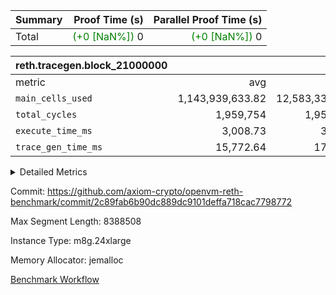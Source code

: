 | Summary | Proof Time (s) | Parallel Proof Time (s) |
|:---|---:|---:|
| Total | <span style='color: green'>(+0 [NaN%])</span> 0 | <span style='color: green'>(+0 [NaN%])</span> 0 |


| reth.tracegen.block_21000000 |||||
|:---|---:|---:|---:|---:|
|metric|avg|sum|max|min|
| `main_cells_used     ` |  1,143,939,633.82 |  12,583,335,972 |  1,923,881,163 |  289,532,778 |
| `total_cycles        ` |  1,959,754 |  1,959,754 |  1,959,754 |  1,959,754 |
| `execute_time_ms     ` |  3,008.73 |  33,096 |  6,197 |  274 |
| `trace_gen_time_ms   ` |  15,772.64 |  173,499 |  20,277 |  3,996 |



<details>
<summary>Detailed Metrics</summary>

| group | block_number | segment | trace_gen_time_ms | total_cycles | main_cells_used | execute_time_ms |
| --- | --- | --- | --- | --- | --- | --- |
| reth.tracegen.block_21000000 | 21000000 | 0 | 17,310 |  | 988,868,451 | 2,900 | 
| reth.tracegen.block_21000000 | 21000000 | 1 | 15,696 |  | 985,976,652 | 2,787 | 
| reth.tracegen.block_21000000 | 21000000 | 10 | 3,996 | 1,959,754 | 289,532,778 | 274 | 
| reth.tracegen.block_21000000 | 21000000 | 2 | 16,326 |  | 986,850,041 | 2,915 | 
| reth.tracegen.block_21000000 | 21000000 | 3 | 7,310 |  | 1,427,882,998 | 807 | 
| reth.tracegen.block_21000000 | 21000000 | 4 | 18,637 |  | 1,353,823,069 | 6,197 | 
| reth.tracegen.block_21000000 | 21000000 | 5 | 18,885 |  | 1,090,271,437 | 3,371 | 
| reth.tracegen.block_21000000 | 21000000 | 6 | 20,277 |  | 1,150,205,447 | 3,746 | 
| reth.tracegen.block_21000000 | 21000000 | 7 | 19,805 |  | 1,108,312,940 | 3,625 | 
| reth.tracegen.block_21000000 | 21000000 | 8 | 19,581 |  | 1,277,730,996 | 3,638 | 
| reth.tracegen.block_21000000 | 21000000 | 9 | 15,676 |  | 1,923,881,163 | 2,836 | 

</details>


Commit: https://github.com/axiom-crypto/openvm-reth-benchmark/commit/2c89fab6b90dc889dc9101deffa718cac7798772

Max Segment Length: 8388508

Instance Type: m8g.24xlarge

Memory Allocator: jemalloc

[Benchmark Workflow](https://github.com/axiom-crypto/openvm-reth-benchmark/actions/runs/13204895624)
